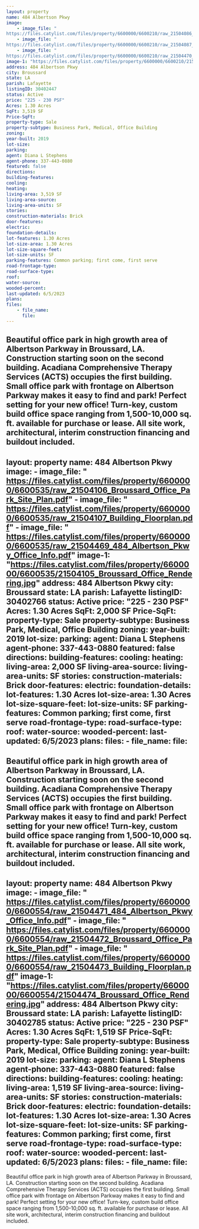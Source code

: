 ```yaml
---
layout: property
name: 484 Albertson Pkwy
image:
    - image_file: "https://files.catylist.com/files/property/6600000/6600210/raw_21504086_Broussard_Office_Park_Site_Plan.pdf"
    - image_file: "https://files.catylist.com/files/property/6600000/6600210/raw_21504087_Building_Floorplan.pdf"
    - image_file: "https://files.catylist.com/files/property/6600000/6600210/raw_21504470_484_Albertson_Pkwy_Office_Info.pdf"
image-1: "https://files.catylist.com/files/property/6600000/6600210/21500522_Broussard_Office_Rendering.jpg"
address: 484 Albertson Pkwy
city: Broussard
state: LA
parish: Lafayette
listingID: 30402447
status: Active
price: "225 - 230 PSF"
Acres: 1.30 Acres
SqFt: 3,519 SF
Price-SqFt:
property-type: Sale
property-subtype: Business Park, Medical, Office Building
zoning:
year-built: 2019
lot-size:
parking:
agent: Diana L Stephens
agent-phone: 337-443-0880
featured: false
directions:
building-features:
cooling:
heating:
living-area: 3,519 SF
living-area-source:
living-area-units: SF
stories:
construction-materials: Brick
door-features:
electric:
foundation-details:
lot-features: 1.30 Acres
lot-size-area: 1.30 Acres
lot-size-square-feet:
lot-size-units: SF
parking-features: Common parking; first come, first serve
road-frontage-type:
road-surface-type:
roof:
water-source:
wooded-percent:
last-updated: 6/5/2023
plans:
files:
    - file_name:
      file:
---
```

Beautiful office park in high growth area of Albertson Parkway in Broussard, LA. Construction starting soon on the second building. Acadiana Comprehensive Therapy Services (ACTS) occupies the first building. Small office park with frontage on Albertson Parkway makes it easy to find and park! Perfect setting for your new office! Turn-key, custom build office space ranging from 1,500-10,000 sq. ft. available for purchase or lease. All site work, architectural, interim construction financing and buildout included.
---
layout: property
name: 484 Albertson Pkwy
image:
    - image_file: "https://files.catylist.com/files/property/6600000/6600535/raw_21504106_Broussard_Office_Park_Site_Plan.pdf"
    - image_file: "https://files.catylist.com/files/property/6600000/6600535/raw_21504107_Building_Floorplan.pdf"
    - image_file: "https://files.catylist.com/files/property/6600000/6600535/raw_21504469_484_Albertson_Pkwy_Office_Info.pdf"
image-1: "https://files.catylist.com/files/property/6600000/6600535/21504105_Broussard_Office_Rendering.jpg"
address: 484 Albertson Pkwy
city: Broussard
state: LA
parish: Lafayette
listingID: 30402766
status: Active
price: "225 - 230 PSF"
Acres: 1.30 Acres
SqFt: 2,000 SF
Price-SqFt:
property-type: Sale
property-subtype: Business Park, Medical, Office Building
zoning:
year-built: 2019
lot-size:
parking:
agent: Diana L Stephens
agent-phone: 337-443-0880
featured: false
directions:
building-features:
cooling:
heating:
living-area: 2,000 SF
living-area-source:
living-area-units: SF
stories:
construction-materials: Brick
door-features:
electric:
foundation-details:
lot-features: 1.30 Acres
lot-size-area: 1.30 Acres
lot-size-square-feet:
lot-size-units: SF
parking-features: Common parking; first come, first serve
road-frontage-type:
road-surface-type:
roof:
water-source:
wooded-percent:
last-updated: 6/5/2023
plans:
files:
    - file_name:
      file:
---
Beautiful office park in high growth area of Albertson Parkway in Broussard, LA. Construction starting soon on the second building. Acadiana Comprehensive Therapy Services (ACTS) occupies the first building. Small office park with frontage on Albertson Parkway makes it easy to find and park! Perfect setting for your new office! Turn-key, custom build office space ranging from 1,500-10,000 sq. ft. available for purchase or lease. All site work, architectural, interim construction financing and buildout included.
---
layout: property
name: 484 Albertson Pkwy
image:
    - image_file: "https://files.catylist.com/files/property/6600000/6600554/raw_21504471_484_Albertson_Pkwy_Office_Info.pdf"
    - image_file: "https://files.catylist.com/files/property/6600000/6600554/raw_21504472_Broussard_Office_Park_Site_Plan.pdf"
    - image_file: "https://files.catylist.com/files/property/6600000/6600554/raw_21504473_Building_Floorplan.pdf"
image-1: "https://files.catylist.com/files/property/6600000/6600554/21504474_Broussard_Office_Rendering.jpg"
address: 484 Albertson Pkwy
city: Broussard
state: LA
parish: Lafayette
listingID: 30402785
status: Active
price: "225 - 230 PSF"
Acres: 1.30 Acres
SqFt: 1,519 SF
Price-SqFt:
property-type: Sale
property-subtype: Business Park, Medical, Office Building
zoning:
year-built: 2019
lot-size:
parking:
agent: Diana L Stephens
agent-phone: 337-443-0880
featured: false
directions:
building-features:
cooling:
heating:
living-area: 1,519 SF
living-area-source:
living-area-units: SF
stories:
construction-materials: Brick
door-features:
electric:
foundation-details:
lot-features: 1.30 Acres
lot-size-area: 1.30 Acres
lot-size-square-feet:
lot-size-units: SF
parking-features: Common parking; first come, first serve
road-frontage-type:
road-surface-type:
roof:
water-source:
wooded-percent:
last-updated: 6/5/2023
plans:
files:
    - file_name:
      file:
---
Beautiful office park in high growth area of Albertson Parkway in Broussard, LA. Construction starting soon on the second building. Acadiana Comprehensive Therapy Services (ACTS) occupies the first building. Small office park with frontage on Albertson Parkway makes it easy to find and park! Perfect setting for your new office! Turn-key, custom build office space ranging from 1,500-10,000 sq. ft. available for purchase or lease. All site work, architectural, interim construction financing and buildout included.
